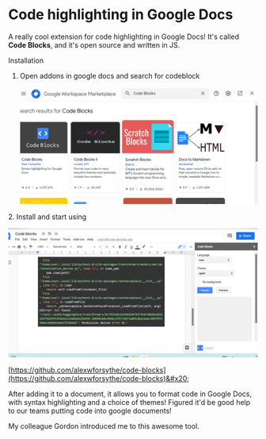 # Code highlighting in Google Docs

A really cool extension for code highlighting in Google Docs! It's called **Code Blocks**, and it's open source and written in JS.

Installation

1. Open addons in google docs and search for codeblock\
   \
   &#x20;![](<../.gitbook/assets/image (13) (1) (1).png>)

2\. Install and start using



![](<../.gitbook/assets/image (31).png>)

[https://github.com/alexwforsythe/code-blocks](https://github.com/alexwforsythe/code-blocks)&#x20;

After adding it to a document, it allows you to format code in Google Docs, with syntax highlighting and a choice of themes! Figured it'd be good help to our teams putting code into google documents!



My colleague Gordon introduced me to this awesome tool.
